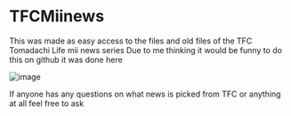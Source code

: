 # TFCMiinews
This was made as easy access to the files and old files of the TFC Tomadachi Life mii news series
Due to me thinking it would be funny to do this on github it was done here

![image](https://user-images.githubusercontent.com/104953448/215336706-16719db2-b6d9-48cb-8fbd-ed6ef9d2d11d.png)

If anyone has any questions on what news is picked from TFC or anything at all feel free to ask 
